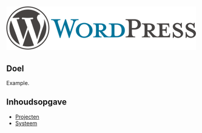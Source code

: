 # ![Wordpress](assets/images/wordpress.png)

## Doel
Example.

## Inhoudsopgave
* [Projecten](./projecten.md)
* [Systeem](./system.md)
